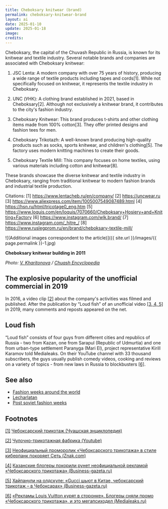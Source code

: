 ```yaml
---
title: Cheboksary knitwear (brand)
permalink: cheboksary-knitwear-brand
layout: ai
date: 2025-01-10
update: 2025-01-18
image:
credits:
---
```


Cheboksary, the capital of the Chuvash Republic in Russia, is known for its knitwear and textile industry. Several notable brands and companies are associated with Cheboksary knitwear:

1. JSC Lenta: A modern company with over 75 years of history, producing a wide range of textile products including tapes and cords[1]. While not specifically focused on knitwear, it represents the textile industry in Cheboksary.

2. UNC (УНК): A clothing brand established in 2021, based in Cheboksary[2]. Although not exclusively a knitwear brand, it contributes to the city's fashion industry.

3. Cheboksary Knitwear: This brand produces t-shirts and other clothing items made from 100% cotton[3]. They offer printed designs and fashion tees for men.

4. Cheboksary Trikotazh: A well-known brand producing high-quality products such as socks, sports knitwear, and children's clothing[5]. The factory uses modern knitting machines to create their goods.

5. Cheboksary Textile Mill: This company focuses on home textiles, using various materials including cotton and knitwear[8].

These brands showcase the diverse knitwear and textile industry in Cheboksary, ranging from traditional knitwear to modern fashion brands and industrial textile production.

Citations:
[1] https://www.lentacheb.ru/en/company/
[2] https://uncwear.ru
[3] https://www.aliexpress.com/item/1005007549087489.html
[4] https://hsn.ru/html/tricotage0_eng.htm
[5] https://www.loquis.com/en/loquis/7070660/Cheboksary+Hosiery+and+Knitting+Factory
[6] https://www.instagram.com/wlk.brand/
[7] https://www.instagram.com/_hitre_/
[8] https://www.ruslegprom.ru/en/brand/cheboksary-textile-mill/

![(Additional images correspondent to the article)]({{ site.url }}/images/{{ page.permalink }}-1.jpg)

**Cheboksary knitwear building in 2011**

*Photo: [V. Kharitonova](http://enc.cap.ru/?t=publ&lnk=4329) / [Chuash Encyclopedia](http://enc.cap.ru/?t=publ&lnk=4329)*

## The explosive popularity of the unofficial commercial in 2019

In 2016, a video clip <span id="a2">[\[2\]](#f2)</span> about the company's activities was filmed and published. After the publication by “Loud fish” of an unofficial video <span id="a3">[\[3, 4, 5\]](#f3)</span> in 2019, many comments and reposts appeared on the net.

## Loud fish

“Loud fish” consists of four guys from different cities and republics of Russia - two from Kazan, one from Sarapul (Republic of Udmurtia) and one from urban-type settlement Paranyga (Mari El), project representative Kirill Karamov told Medialeaks. On their YouTube channel with 33 thousand subscribers, the guys usually publish comedy videos, cooking and reviews on a variety of topics - from new laws in Russia to blockbusters <span id="a6">[\[6\]](#f6)</span>.

## See also

+ [Fashion weeks around the world](fashion-weeks-around-the-world)
+ [Lecharlatan](lecharlatan)
+ [Post soviet fashion weeks](post-soviet-fashion-weeks)

## Footnotes

[[1]](#a1) <span id="f1"></span> [Чебоксарский трикотаж (Чуашская энциклопедия)](http://enc.cap.ru/?t=publ&lnk=4329)

[[2]](#a2) <span id="f2"></span> [Чулочно-трикотажная фабрика (Youtube)](https://www.youtube.com/user/trikota21)

[[3]](#a3) <span id="f3"></span> [Неофициальный проморолик «Чебоксарского трикотажа» в стиле киберпанк покоряет Сеть (Znak.com)](https://www.znak.com/2019-06-25/neoficialnyy_promorolik_cheboksarskogo_trikotazha_v_stile_kiberpank_pokoryaet_set)

[[4]](#a3) <span id="f3"></span> [Казанские блогеры покорили рунет неофициальной рекламой «Чебоксарского трикотажа» (Business-gazeta.ru)](https://www.business-gazeta.ru/news/429196)

[[5]](#a3) <span id="f3"></span> [Хайпанули на олдскуле: «Gucci шьют в Китае, чебоксарский трикотаж – в Чебоксарах» (Business-gazeta.ru)](https://www.business-gazeta.ru/article/429307)

[[6]](#a6) <span id="f6"></span> [«Рекламы Louis Vuitton курят в сторонке». Блогеры сняли промо «Чебоксарского трикотажа», и это мегапсиходел (Medialeaks.ru)](https://medialeaks.ru/2306amv-cheboksary-trikotazh/)
